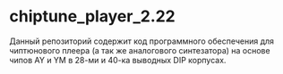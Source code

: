 # chiptune_player_2.22
Данный репозиторий содержит код программного обеспечения для чиптюнового плеера (а так же аналогового синтезатора) на основе чипов AY и YM в 28-ми и 40-ка выводных DIP  корпусах.

